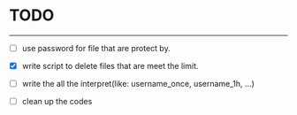 # TODO
---

- [ ] use password for file that are protect by.
- [x] write script to delete files that are meet the limit.
- [ ] write the all the interpret(like: username_once, username_1h, ...)
- [ ] clean up the codes

